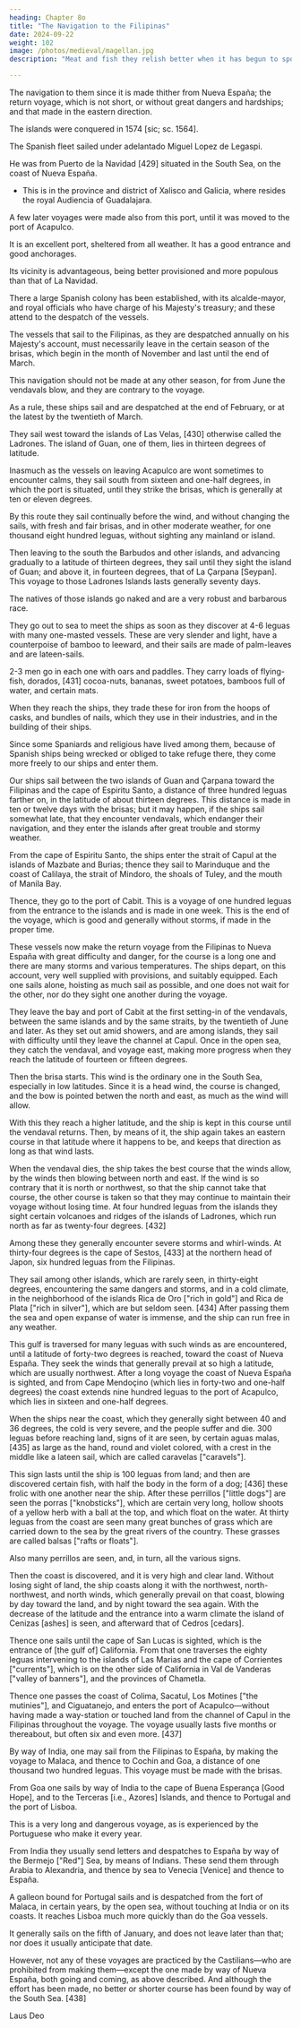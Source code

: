 ```yaml
---
heading: Chapter 8o
title: "The Navigation to the Filipinas"
date: 2024-09-22
weight: 102
image: /photos/medieval/magellan.jpg
description: "Meat and fish they relish better when it has begun to spoil and when it stinks"

---
```




<!-- Since I have told, in the short time at my disposal, the characteristics of the Filipinas Islands, and their customs and practices, it will not be inappropriate to discuss  -->

The navigation to them since it is made thither from Nueva España; the return voyage, which is not short, or without great dangers and hardships; and that made in the eastern direction.

The islands were conquered in 1574 [sic; sc. 1564].

The Spanish fleet sailed under adelantado Miguel Lopez de Legaspi.

He was from Puerto de la Navidad [429] situated in the South Sea, on the coast of Nueva España.
- This is in the province and district of Xalisco and Galicia, where resides the royal Audiencia of Guadalajara.

A few later voyages were made also from this port, until it was moved to the port of Acapulco.

 <!-- the point for the sending of these vessels was removed, for better and greater convenience, to . -->

 <!-- located farther south on the same coast, in sixteen and one-half degrees of latitude; it is eighty leguas from Mexico, and in its district.  -->

It is an excellent port, sheltered from all weather. It has a good entrance and good anchorages. 

Its vicinity is advantageous, being better provisioned and more populous than that of La Navidad. 

There a large Spanish colony has been established, with its alcalde-mayor, and royal officials who have charge of his Majesty's treasury; and these attend to the despatch of the vessels.

The vessels that sail to the Filipinas, as they are despatched annually on his Majesty's account, must necessarily leave in the certain season of the brisas, which begin in the month of November and last until the end of March.

This navigation should not be made at any other season, for from June the vendavals blow, and they are contrary to the voyage.

As a rule, these ships sail and are despatched at the end of February, or at the latest by the twentieth of March.

They sail west toward the islands of Las Velas, [430] otherwise called the Ladrones. The island of Guan, one of them, lies in thirteen degrees of latitude.

Inasmuch as the vessels on leaving Acapulco are wont sometimes to encounter calms, they sail south from sixteen and one-half degrees, in which the port is situated, until they strike the brisas, which is generally at ten or eleven degrees. 

By this route they sail continually before the wind, and without changing the sails, with fresh and fair brisas, and in other moderate weather, for one thousand eight hundred leguas, without sighting any mainland or island. 

Then leaving to the south the Barbudos and other islands, and advancing gradually to a latitude of thirteen degrees, they sail until they sight the island of Guan; and above it, in fourteen degrees, that of La Çarpana [Seypan]. This voyage to those Ladrones Islands lasts generally seventy days.

The natives of those islands go naked and are a very robust and barbarous race.

They go out to sea to meet the ships as soon as they discover at 4-6 leguas with many one-masted vessels. These are very slender and light, have a counterpoise of bamboo to leeward, and their sails are made of palm-leaves and are lateen-sails. 

2-3 men go in each one with oars and paddles. They carry loads of flying-fish, dorados, [431] cocoa-nuts, bananas, sweet potatoes, bamboos full of water, and certain mats.

When they reach the ships, they trade these for iron from the hoops of casks, and bundles of nails, which they use in their industries, and in the building of their ships.

Since some Spaniards and religious have lived among them, because of Spanish ships being wrecked or obliged to take refuge there, they come more freely to our ships and enter them.

Our ships sail between the two islands of Guan and Çarpana toward the Filipinas and the cape of Espiritu Santo, a distance of three hundred leguas farther on, in the latitude of about thirteen degrees. This distance is made in ten or twelve days with the brisas; but it may happen, if the ships sail somewhat late, that they encounter vendavals, which endanger their navigation, and they enter the islands after great trouble and stormy weather.

From the cape of Espiritu Santo, the ships enter the strait of Capul at the islands of Mazbate and Burias; thence they sail to Marinduque and the coast of Calilaya, the strait of Mindoro, the shoals of Tuley, and the mouth of Manila Bay. 

Thence, they go to the port of Cabit. This is a voyage of one hundred leguas from the entrance to the islands and is made in one week. This is the end of the voyage, which is good and generally without storms, if made in the proper time.

These vessels now make the return voyage from the Filipinas to Nueva España with great difficulty and danger, for the course is a long one and there are many storms and various temperatures. The ships depart, on this account, very well supplied with provisions, and suitably equipped. Each one sails alone, hoisting as much sail as possible, and one does not wait for the other, nor do they sight one another during the voyage.

They leave the bay and port of Cabit at the first setting-in of the vendavals, between the same islands and by the same straits, by the twentieth of June and later. As they set out amid showers, and are among islands, they sail with difficulty until they leave the channel at Capul. Once in the open sea, they catch the vendaval, and voyage east, making more progress when they reach the latitude of fourteen or fifteen degrees.

Then the brisa starts. This wind is the ordinary one in the South Sea, especially in low latitudes. Since it is a head wind, the course is changed, and the bow is pointed betwen the north and east, as much as the wind will allow. 

With this they reach a higher latitude, and the ship is kept in this course until the vendaval returns. Then, by means of it, the ship again takes an eastern course in that latitude where it happens to be, and keeps that direction as long as that wind lasts. 

When the vendaval dies, the ship takes the best course that the winds allow, by the winds then blowing between north and east. If the wind is so contrary that it is north or northwest, so that the ship cannot take that course, the other course is taken so that they may continue to maintain their voyage without losing time. At four hundred leguas from the islands they sight certain volcanoes and ridges of the islands of Ladrones, which run north as far as twenty-four degrees. [432] 

Among these they generally encounter severe storms and whirl-winds. At thirty-four degrees is the cape of Sestos, [433] at the northern head of Japon, six hundred leguas from the Filipinas.

They sail among other islands, which are rarely seen, in thirty-eight degrees, encountering the same dangers and storms, and in a cold climate, in the neighborhood of the islands Rica de Oro ["rich in gold"] and Rica de Plata ["rich in silver"], which are but seldom seen. [434] After passing them the sea and open expanse of water is immense, and the ship can run free in any weather.

This gulf is traversed for many leguas with such winds as are encountered, until a latitude of forty-two degrees is reached, toward the coast of Nueva España. They seek the winds that generally prevail at so high a latitude, which are usually northwest. After a long voyage the coast of Nueva España is sighted, and from Cape Mendoçino (which lies in forty-two and one-half degrees) the coast extends nine hundred leguas to the port of Acapulco, which lies in sixteen and one-half degrees.

When the ships near the coast, which they generally sight between 40 and 36 degrees, the cold is very severe, and the people suffer and die. 300 leguas before reaching land, signs of it are seen, by certain aguas malas, [435] as large as the hand, round and violet colored, with a crest in the middle like a lateen sail, which are called caravelas ["caravels"].

This sign lasts until the ship is 100 leguas from land; and then are discovered certain fish, with half the body in the form of a dog; [436] these frolic with one another near the ship. After these perrillos ["little dogs"] are seen the porras ["knobsticks"], which are certain very long, hollow shoots of a yellow herb with a ball at the top, and which float on the water. At thirty leguas from the coast are seen many great bunches of grass which are carried down to the sea by the great rivers of the country. These grasses are called balsas ["rafts or floats"].

Also many perrillos are seen, and, in turn, all the various signs.

Then the coast is discovered, and it is very high and clear land. Without losing sight of land, the ship coasts along it with the northwest, north-northwest, and north winds, which generally prevail on that coast, blowing by day toward the land, and by night toward the sea again. With the decrease of the latitude and the entrance into a warm climate the island of Cenizas [ashes] is seen, and afterward that of Cedros [cedars]. 

Thence one sails until the cape of San Lucas is sighted, which is the entrance of [the gulf of] California. From that one traverses the eighty leguas intervening to the islands of Las Marias and the cape of Corrientes ["currents"], which is on the other side of California in Val de Vanderas ["valley of banners"], and the provinces of Chametla.

Thence one passes the coast of Colima, Sacatul, Los Motines ["the mutinies"], and Ciguatanejo, and enters the port of Acapulco—without having made a way-station or touched land from the channel of Capul in the Filipinas throughout the voyage. The voyage usually lasts five months or thereabout, but often six and even more. [437]

By way of India, one may sail from the Filipinas to España, by making the voyage to Malaca, and thence to Cochin and Goa, a distance of one thousand two hundred leguas. This voyage must be made with the brisas. 

From Goa one sails by way of India to the cape of Buena Esperança [Good Hope], and to the Terceras [i.e., Azores] Islands, and thence to Portugal and the port of Lisboa.

This is a very long and dangerous voyage, as is experienced by the Portuguese who make it every year.

From India they usually send letters and despatches to España by way of the Bermejo ["Red"] Sea, by means of Indians. These send them through Arabia to Alexandria, and thence by sea to Venecia [Venice] and thence to España.

A galleon bound for Portugal sails and is despatched from the fort of Malaca, in certain years, by the open sea, without touching at India or on its coasts. It reaches Lisboa much more quickly than do the Goa vessels.

It generally sails on the fifth of January, and does not leave later than that; nor does it usually anticipate that date. 

However, not any of these voyages are practiced by the Castilians—who are prohibited from making them—except the one made by way of Nueva España, both going and coming, as above described. And although the effort has been made, no better or shorter course has been found by way of the South Sea. [438]

Laus Deo